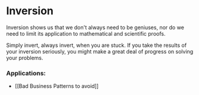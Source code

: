 # Inversion

Inversion shows us that we don't always need to be geniuses, nor do we need to limit its application to mathematical and scientific proofs. 

Simply invert, always invert, when you are stuck. If you take the results of your inversion seriously, you might make a great deal of progress on solving your problems.



### Applications:
- [[Bad Business Patterns to avoid]]

